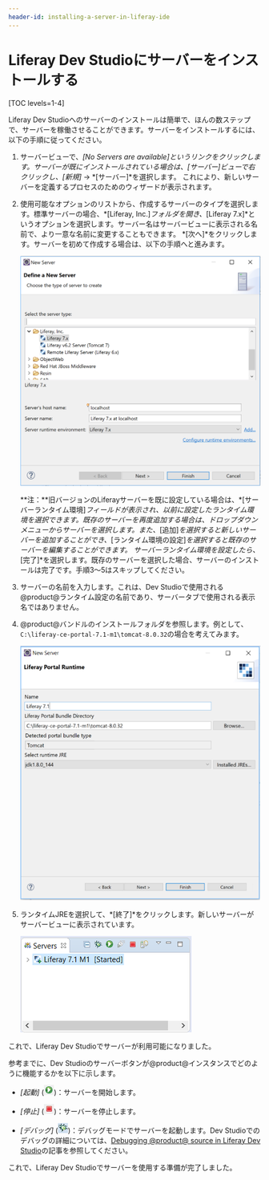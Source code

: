 ```yaml
---
header-id: installing-a-server-in-liferay-ide
---
```


# Liferay Dev Studioにサーバーをインストールする

[TOC levels=1-4]

Liferay Dev Studioへのサーバーのインストールは簡単で、ほんの数ステップで、サーバーを稼働させることができます。サーバーをインストールするには、以下の手順に従ってください。

1. サーバービューで、*[No Servers are available]*というリンクをクリックします。サーバーが既にインストールされている場合は、[サーバー]ビューで右クリックし、*[新規]* → *[サーバー]*を選択します。
これにより、新しいサーバーを定義するプロセスのためのウィザードが表示されます。

2. 使用可能なオプションのリストから、作成するサーバーのタイプを選択します。標準サーバーの場合、*[Liferay, Inc.]*フォルダを開き、*[Liferay 7.x]*というオプションを選択します。サーバー名はサーバービューに表示される名前で、より一意な名前に変更することもできます。
*[次へ]*をクリックします。サーバーを初めて作成する場合は、以下の手順へと進みます。

   ![図1：作成するサーバーのタイプを選択します。](../../../images/define-new-server.png)

   **注：**旧バージョンのLiferayサーバーを既に設定している場合は、*[サーバーランタイム環境]*フィールドが表示され、以前に設定したランタイム環境を選択できます。既存のサーバーを再度追加する場合は、ドロップダウンメニューからサーバーを選択します。また、*[追加]*を選択すると新しいサーバーを追加することができ、*[ランタイム環境の設定]*を選択すると既存のサーバーを編集することができます。
サーバーランタイム環境を設定したら、*[完了]*を選択します。既存のサーバーを選択した場合、サーバーのインストールは完了です。手順3〜5はスキップしてください。

3. サーバーの名前を入力します。これは、Dev Studioで使用される@product@ランタイム設定の名前であり、サーバータブで使用される表示名ではありません。

4. @product@バンドルのインストールフォルダを参照します。例として、`C:\liferay-ce-portal-7.1-m1\tomcat-8.0.32`の場合を考えてみます。

   ![図2：バンドルのインストールフォルダを指定します。](../../../images/specify-directory.png)

5. ランタイムJREを選択して、*[終了]*をクリックします。新しいサーバーがサーバービューに表示されています。

   ![図3：新しいサーバーが*サーバー*ビューに表示されています。](../../../images/new-server-added.png)

これで、Liferay Dev Studioでサーバーが利用可能になりました。

参考までに、Dev Studioのサーバーボタンが@product@インスタンスでどのように機能するかを以下に示します。

- *[起動]* (![Start Server](../../../images/icon-start-server.png))：サーバーを開始します。
- *[停止]* (![Stop Server](../../../images/icon-stop-server.png))：サーバーを停止します。

- *[デバッグ]* (![Debug Server](../../../images/icon-debug-server.png))：デバッグモードでサーバーを起動します。Dev Studioでのデバッグの詳細については、[Debugging @product@ source in Liferay Dev Studio](/docs/7-1/tutorials/-/knowledge_base/t/debugging-product-source-in-liferay-ide)の記事を参照してください。

これで、Liferay Dev Studioでサーバーを使用する準備が完了しました。
